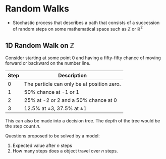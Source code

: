 # Random Walks
+ Stochastic process that describes a path that consists of a succession of random steps on some mathematical space such as $\mathbb{Z}$ or $\mathbb{R}^2$

## 1D Random Walk on $\mathbb{Z}$
Consider starting at some point $0$ and having a fifty-fifty chance of moving forward or backward on the number line.


| Step | Description                                |
| ---- | ------------------------------------------ |
| 0    | The particle can only be at position zero. |
| 1    | $50\%$ chance at -1 or 1                   |
| 2    | $25\%$ at -2 or 2 and a $50\%$ chance at 0 |
| 3    | $12.5 \%$ at $\pm 3$, $37.5 \%$ at $\pm 1$ | 

This can also be made into a decision tree. The depth of the tree would be the step count $n$. 

Questions proposed to be solved by a model:
1. Expected value after $n$ steps
2. How many steps does a object travel over $n$ steps. 
